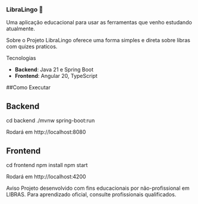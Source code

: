 ### ﻿LibraLingo 🤟

Uma aplicação educacional para usar as ferramentas que venho estudando atualmente.

Sobre o Projeto
LibraLingo oferece uma forma simples e direta sobre libras com quizes praticos.


Tecnologias
- **Backend**: Java 21 e Spring Boot
- **Frontend**: Angular 20, TypeScript

##Como Executar
## Backend

cd backend
./mvnw spring-boot:run

Rodará em http://localhost:8080

## Frontend

cd frontend
npm install
npm start

Rodará em http://localhost:4200

Aviso
Projeto desenvolvido com fins educacionais por não-profissional em LIBRAS.
Para aprendizado oficial, consulte profissionais qualificados.

